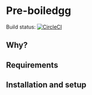 # Pre-boiledgg

Build status: [![CircleCI](https://circleci.com/gh/asteridux/pre-boiledegg.svg?style=svg)](https://circleci.com/gh/AntJanus/asteridux:Why)

## Why?


## Requirements

## Installation and setup